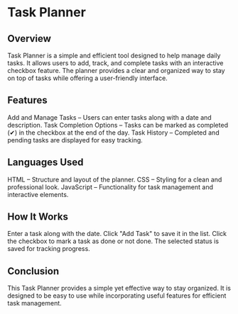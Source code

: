 # Task Planner
## Overview
Task Planner is a simple and efficient tool designed to help manage daily tasks. It allows users to add, track, and complete tasks with an interactive checkbox feature. The planner provides a clear and organized way to stay on top of tasks while offering a user-friendly interface.

## Features
Add and Manage Tasks – Users can enter tasks along with a date and description.
Task Completion Options – Tasks can be marked as completed (✔) in the checkbox at the end of the day.
Task History – Completed and pending tasks are displayed for easy tracking.

## Languages Used
HTML – Structure and layout of the planner.
CSS – Styling for a clean and professional look.
JavaScript – Functionality for task management and interactive elements.

## How It Works
Enter a task along with the date.
Click "Add Task" to save it in the list.
Click the checkbox to mark a task as done or not done.
The selected status is saved for tracking progress.

## Conclusion
This Task Planner provides a simple yet effective way to stay organized. It is designed to be easy to use while incorporating useful features for efficient task management.
